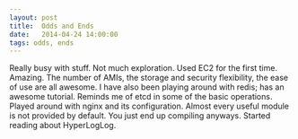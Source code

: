 ```yaml
---
layout: post
title:  Odds and Ends
date:   2014-04-24 14:00:00
tags: odds, ends
---
```


Really busy with stuff. Not much exploration. Used EC2 for the first time.
Amazing. The number of AMIs, the storage and security flexibility, the ease of
use are all awesome. I have also been playing around with redis; has an
awesome tutorial. Reminds me of etcd in some of the basic operations.
Played around with nginx and its configuration. Almost every useful module
is not provided by default. You just end up compiling anyways. Started reading
about HyperLogLog.
